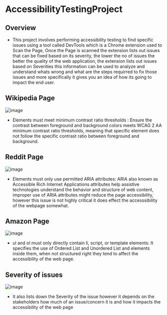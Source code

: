 # AccessibilityTestingProject

## Overview
- This project involves performing accessibility testing to find specific issues using a tool called DevTools which is a Chrome extension used to Scan the Page, Once the Page is scanned the extension lists out issues that can be fixed based on its severity, the lower the no of issues the better the quality of the web application, the extension lists out issues based on Severities this information can be used to analyze and understand whats wrong and what are the steps requirred to fix those issues and more specifically it gives you an idea of how its going to impact the end user.

## Wikipedia Page
![image](https://github.com/user-attachments/assets/e4e758a7-7d67-45ba-83af-a4b4f527f913)

- Elements must meet minimum contrast ratio thresholds : Ensure the contrast between foreground and background colors meets WCAG 2 AA minimum contrast ratio thresholds, meaning that specific element does not follow the specific contrast ratio between foreground and background.

## Reddit Page
![image](https://github.com/user-attachments/assets/8d8cae98-fe03-4e64-9f9c-2e28b85c9e81)

- Elements must only use permitted ARIA attributes: ARIA also known as Accessible Rich Internet Applications attributes help assistive technologies understand the behavior and structure of web content, improper use of ARIA attributes might reduce the page accessibility, however this issue is not highly critical it does effect the accesssibility of the webpage somewhat.

## Amazon Page

![image](https://github.com/user-attachments/assets/55870a59-fcb3-4f0d-a799-6e40256a8ea7)

- ul and ol must only directly contain li, script, or template elements: It specifies the use of Ordered List and Unordered List and elements inside them, when not structured right they tend to affect the accessibility of the web page.

## Severity of issues
![image](https://github.com/user-attachments/assets/c08a3a28-519c-4e69-b304-b13c5f0dba8a)
- It also lists down the Severity of the issue however it depends on the stakeholders how much of an issue/concern it is and how it impacts the accessibility of the web page



